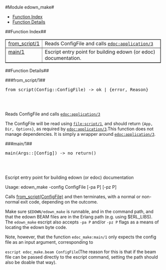 

#Module edown_make#
* [Function Index](#index)
* [Function Details](#functions)




<a name="index"></a>

##Function Index##


<table width="100%" border="1" cellspacing="0" cellpadding="2" summary="function index"><tr><td valign="top"><a href="#from_script-1">from_script/1</a></td><td>Reads ConfigFile and calls <a href="edoc.md#application-3"><code>edoc:application/3</code></a></td></tr><tr><td valign="top"><a href="#main-1">main/1</a></td><td>Escript entry point for building edown (or edoc) documentation.</td></tr></table>


<a name="functions"></a>

##Function Details##

<a name="from_script-1"></a>

###from_script/1##




<pre>from_script(Config::ConfigFile) -&gt; ok | {error, Reason}</pre>
<br></br>






Reads ConfigFile and calls [`edoc:application/3`](edoc.md#application-3)

The ConfigFile will be read using [`file:script/1`](file.md#script-1), and should return
`{App, Dir, Options}`, as required by [`edoc:application/3`](edoc.md#application-3).This function does not manage dependencies. It is simply a wrapper around
[`edoc:application/3`](edoc.md#application-3).<a name="main-1"></a>

###main/1##




<pre>main(Args::[Config]) -&gt; no_return()</pre>
<br></br>






Escript entry point for building edown (or edoc) documentation

Usage: edown_make -config ConfigFile [-pa P] [-pz P]

Calls [from_script(ConfigFile)](#from_script-1) and then terminates,
with a normal or non-normal exit code, depending on the outcome.

Make sure `$EDOWN/edown_make` is runnable, and in the command path, and
that the edown BEAM files are in the Erlang path (e.g. using $ERL_LIBS).
The `edown_make` escript also accepts `-pa P` and/or `-pz P` flags as a
means of locating the edown byte code.

Note, however, that the function `edoc_make:main/1` only expects the
config file as an input argument, corresponding to

`escript edoc_make.beam ConfigFile`(The reason for this is that if the beam file can be passed directly to
the escript command, setting the path should also be doable that way).
